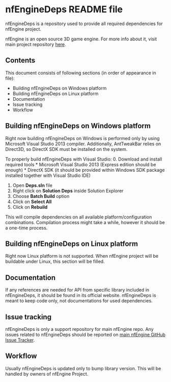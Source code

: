 nfEngineDeps README file
===============

nfEngineDeps is a repository used to provide all required dependencies for nfEngine project. 

nfEngine is an open source 3D game engine. For more info about it, visit main project repository [here](http://www.github.com/nfprojects/nfengine).

Contents
--------

This document consists of following sections (in order of appearance in file):

- Building nfEngineDeps on Windows platform
- Building nfEngineDeps on Linux platform
- Documentation
- Issue tracking
- Workflow

Building nfEngineDeps on Windows platform
-----------------------------------------

Right now building nfEngineDeps on Windows is performed only by using Microsoft Visual Studio 2013 compiler. Additionally, AntTweakBar relies on Direct3D, so DirectX SDK must be installed on the system. 

To properly build nfEngineDeps with Visual Studio:
0. Download and install required tools
    * Microsoft Visual Studio 2013 (Express edition should be enough)
    * DirectX SDK (it should be provided within Windows SDK package installed together with Visual Studio IDE)
1. Open **Deps.sln** file
2. Right click on **Solution Deps** inside Solution Explorer
3. Choose **Batch Build** option
4. Click on **Select All**
5. Click on **Rebuild**

This will compile dependencies on all available platform/configuration combinations. Compilation process might take a while, however it should be a one-time process.

Building nfEngineDeps on Linux platform
-----------------------------------------

Right now Linux platform is not supported. When nfEngine project will be buildable under Linux, this section will be filled.

Documentation
-------------

If any references are needed for API from specific library included in nfEngineDeps, it should be found in its official website. nfEngineDeps is meant to keep code only, not documentations for used dependencies.

Issue tracking
--------------

nfEngineDeps is only a support repository for main nfEngine repo. Any issues related to nfEngineDeps should be reported on [main nfEngine GitHub Issue Tracker](https://github.com/nfprojects/nfengine/issues).

Workflow
--------

Usually nfEngineDeps is updated only to bump library version. This will be handled by owners of nfEngine Project.

